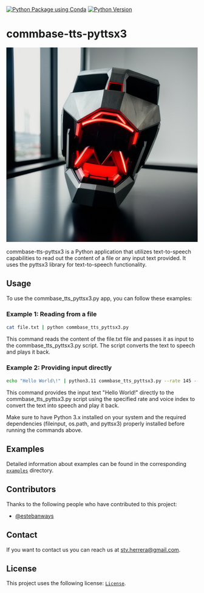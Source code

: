 [![Python Package using Conda](https://github.com/mydroidandi/commbase/actions/workflows/python-package-conda.yml/badge.svg)](https://github.com/mydroidandi/commbase/actions/workflows/python-package-conda.yml)
[![Python Version](https://img.shields.io/badge/Python-3.10%20%7C%203.11%20%7C%203.12-blue)](https://img.shields.io/badge/python-3.10%20%7C%203.11%20%7C%203.12-blue)

# commbase-tts-pyttsx3

<img alt="commbase-tts-pyttsx3" src="commbase-tts-pyttsx3.jpg?raw=true" width="512" height="512" />

commbase-tts-pyttsx3 is a Python application that utilizes text-to-speech capabilities to read out the content of a file or any input text provided. It uses the pyttsx3 library for text-to-speech functionality.

## Usage

To use the commbase_tts_pyttsx3.py app, you can follow these examples:

### Example 1: Reading from a file

```sh
cat file.txt | python commbase_tts_pyttsx3.py
```

This command reads the content of the file.txt file and passes it as input to the commbase_tts_pyttsx3.py script. The script converts the text to speech and plays it back.

### Example 2: Providing input directly
```sh
echo "Hello World\!" | python3.11 commbase_tts_pyttsx3.py --rate 145 --voice-index 18
```

This command provides the input text "Hello World!" directly to the commbase_tts_pyttsx3.py script using the specified rate and voice index to convert the text into speech and play it back.

Make sure to have Python 3.x installed on your system and the required dependencies (fileinput, os.path, and pyttsx3) properly installed before running the commands above.

## Examples

Detailed information about examples can be found in the corresponding [`examples`](./examples) directory.

## Contributors

Thanks to the following people who have contributed to this project:

* [@estebanways](https://github.com/estebanways)

## Contact

If you want to contact us you can reach us at <stv.herrera@gmail.com>.

## License

This project uses the following license: [`License`](./COPYING).
